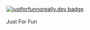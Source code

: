 [![justforfunnoreally.dev badge](https://img.shields.io/badge/justforfunnoreally-dev-9ff)](https://justforfunnoreally.dev)
<br><br>
Just For Fun
